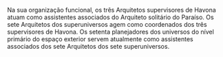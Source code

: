 ﻿Na sua organização funcional, os três Arquitetos supervisores de Havona atuam como assistentes associados do Arquiteto solitário do Paraíso. Os sete Arquitetos dos superuniversos agem como coordenados dos três supervisores de Havona. Os setenta planejadores dos universos do nível primário do espaço exterior servem atualmente como assistentes associados dos sete Arquitetos dos sete superuniversos.